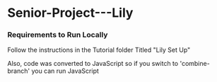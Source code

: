 # Senior-Project---Lily
### Requirements to Run Locally

Follow the instructions in the Tutorial folder Titled "Lily Set Up"

Also, code was converted to JavaScript so if you switch to 'combine-branch' you can run JavaScript
